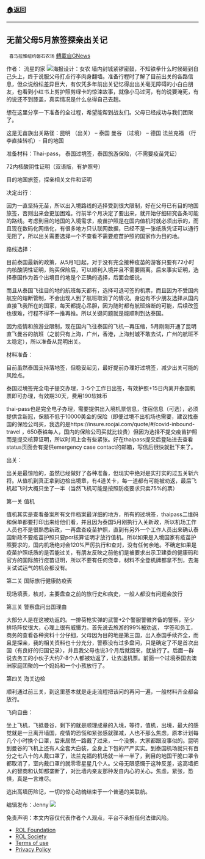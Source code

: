###  [:house:返回](README.md)
---


## 无苗父母5月旅签探亲出关记
` 喜马拉雅纽约磐石农场` [轉載自GNews](https://gnews.org/zh-hans/2558452/)

作者： 流星的家
 ![](https://assets.gnews.org/wp-content/uploads/2022/05/PHOTO-2022-05-19-07-51-05_1652946333.jpg)海报设计：女农 
墙内封城紧锣密鼓，不知铁拳什么时候砸到自己头上，终于说服父母打点行李肉身翻墙。准备行程时了解了目前出关的各路信息，但众说纷纭差异巨大，有仅凭多年前出关记忆得出出关毫无障碍的小白白朋友，也看到小红书上剪护照剪绿卡的惊涑故事，就像小马过河，有的说要淹死，有的说还不到膝盖，真实情况是什么总得自己去趟。
 
想在这里分享一下准备的全过程，希望能帮到战友们。父母已经成功与我们团聚了。
 
这是无苗族出关路径：昆明 （出关） – 泰国 曼谷 （过境） – 德国 法兰克福 （行李直挂转机）- 目的地国
 
准备材料：Thai-pass， 泰国过境签，泰国旅游保险，（不需要疫苗凭证）
 
72内核酸阴性证明（双语版，有护照号）
 
目的地国旅签，探亲相关文件和证明
 
决定出行：
 
因为一直坚持无苗，所以出入境路线的选择受到很大限制，好在父母已有目的地国旅签，否则出来会更加困难。行前半个月决定了要出来，就开始仔细研究各条可能的路线。考虑到目的地国的入境需求，疫苗护照是在国内值机时就必须出示的，而且现在数码化网络化，有很多地方只认联网数据，已经不是一张纸质凭证可以通行无阻了，所以出关需要选择一个不查看不需要疫苗护照的国家作为目的地。
 
路线选择：
 
目前泰国最新的政策，从5月1日起，对于没有完全接种疫苗的游客只要有72小时内核酸阴性证明，购买保险后，可以顺利入境并且不需要隔离。后来事实证明，选择泰国作为首个出境目的地是个正确的选择，后面会细说。
 
而且从泰国飞往目的地的航班每天都有，选择可退可签的机票，而且因为不受国内航空的熔断管制，不会出现人到了航班取消了的情况。身边有不少朋友选择从国内直接飞我所在的国家，每天都提心吊胆，因为随时都有航班熔断的可能，后续改签也很难，行程不得不一推再推。所以关键问题就是能顺利到达泰国。
 
因为疫情和旅游业限制，现在国内飞往泰国的飞机一再压缩，5月刚刚开通了昆明直飞曼谷的航班（之前只有上海，广州，香港，上海封城不敢去试，广州的航班不太稳定），所以准备从昆明出关。
 
材料准备：
 
目前虽然泰国支持落地签，但稳妥起见，最好提前办理好过境签，减少出关可能的风险点。
 
泰国过境签完全电子提交办理，3-5个工作日出签，有效护照+15日内离开泰国机票即可办理，有效期30天，费用190软妹币
 
thai-pass也是完全电子办理，需要提供出入境机票信息，住宿信息（可选），必须提供含新冠，保额不低于10000美金的保险（即便过境不出机场也需要，建议找泰国的保险公司买，我选的是https://insure.roojai.com/quote/#/covid-inbound-travel ，650泰铢每人，国内的保险公司买就比较贵）但因为选择不提交疫苗护照而是提交核算证明，所以时间上会有些紧张。好在thaipass提交后登陆进去查看status页面会有提供emergency case contact的邮箱，写信后很快就批下来了。
 
出关：
 
出关是最惊险的，虽然已经做好了各种准备，但现实中绝对是实打实的过五关斩六将。从值机到真正拿到边检出境章，有4道关卡，每一道都有可能被劝返，最后飞机起飞时大概只坐了一半（当然飞机可能是按照防疫要求只卖75%的票）
 
第一关 值机
 
值机其实是查看备案所有文件档案最详细的地方，所有的过境签，thaipass二维码和保单都要打印出来给他们看，并且因为泰国5月刚执行入关新政，所以机场工作人员也不是很熟悉新政，一再盘查疫苗护照，直到有另外一个工作人员出来确认泰国新政不要疫苗护照只要pcr核算证明才放行值机。所以如果是入境国家有疫苗护照要求的，国内机场绝对会120%严厉执行和查对，没有任何余地。不确定如果是疫苗护照纸质的是否能过关，有朋友反映之前他们是被要求出示卫建委的健康码和官方的国际旅行疫苗证明，所以不要有任何侥幸，材料不全登机牌都拿不到，去海关试试运气的机会都没有。
 
第二关 国际旅行健康防疫表
 
现场填表，核对，主要盘查之前的旅行史和病史，一般人都没有问题会放行
 
第三关 警察盘问出国理由
 
大部分人是在这被劝返的。一排荷枪实弹的武警+2个警服警徽齐备的警察，至少排场阵仗很大，心理上很有威慑力。首先说去旅游的99%被劝返， 学签和务工，商务的查看各种资料十分仔细，父母因为目的地是第三国，出入泰国手续齐全，而且是探亲，我的相关资料也十分充分，警察没有过多盘问，只是确定了不是首次出国（有良好的归国记录），并且我父母也说3个月后就回来，就放行了。后面一群说去务工的小伙子大约7-8个人都被劝返了，让去退机票。前面一个过境泰国去澳洲家庭团聚的一个妈妈和一个小孩放行了。
 
第四关 海关边检
 
顺利通过前三关，到这里基本就是走走流程把该问的再问一遍，一般材料齐全都会放行。
 
飞向自由：
 
坐上飞机，飞抵曼谷，剩下的就是顺理成章的入境，等待，值机，出境，最大的感觉就是一旦离开墙国，疫情的恐慌和紧张感就骤减，人也不那么焦虑，原本计划每几个小时换个口罩，后来居然一路戴了过来，一个没换，大家都跟没事似的。昆明到曼谷的飞机上还有人全套大白装，全身上下包的严严实实。到泰国机场就只有百分之七八十的人戴口罩了，法兰克福的机场就一半一半了，到目的地国干脆口罩令都取消了，室内戴口罩的就零零星星几个人。父母无限感慨于这种反差，这高墙把人的智商和认知都垄断了，对比墙内亲友那种发自内心的关心，焦虑，紧张，恐惧，真是一言难尽。
 
逃出高墙历险记，一切的惊心动魄结束于一个普通的美联航。
 
编辑发布：Jenny
 ![](https://assets.gnews.org/wp-content/uploads/2022/03/IMG_3856.jpg) 

免责声明：本文内容仅代表作者个人观点，平台不承担任何法律风险。
  
- [ROL Foundation](https://rolfoundation.org/)
- [ROL Society](https://rolsociety.org/)
- [Terms of use](https://gnews.org/terms-of-use-3/)
- [Privacy Policy](https://gnews.org/privacy-policy/)
